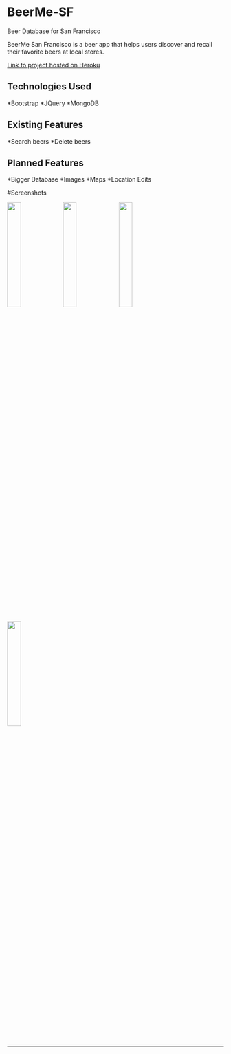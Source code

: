 # BeerMe-SF
Beer Database for San Francisco

BeerMe San Francisco is a beer app that helps users discover and recall their favorite beers at local stores.

[Link to project hosted on Heroku]()

## Technologies Used

*Bootstrap
*JQuery
*MongoDB




## Existing Features

*Search beers
*Delete beers




## Planned Features

*Bigger Database
*Images
*Maps
*Location Edits


#Screenshots

<img src="http://imgur.com/xiQvkqe" width="25%">
<img src="http://imgur.com/it6ERdW" width="25%">
<img src="http://imgur.com/IzjbwVm" width="25%">
<img src="http://imgur.com/xL3dtgG" width="25%">

---
